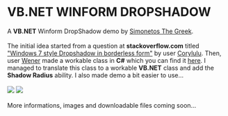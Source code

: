 # VB.NET WINFORM DROPSHADOW
<span>A <b>VB.NET</b> Winform DropShadow demo by <a href="mailto:someone@example.com?Subject=Hello%20again" target="_blank">Simonetos The Greek</a></span>.<br/><br/>
<span>The initial idea started from a question at <b>stackoverflow.com</b> titled <a href="https://stackoverflow.com/questions/8793445/windows-7-style-dropshadow-in-borderless-form" target="_blank">"Windows 7 style Dropshadow in borderless form"</a> by user <a href="https://stackoverflow.com/users/1011956/corylulu" target="_blank">Corylulu</a></span>. Then, user <a href="https://stackoverflow.com/users/1870054/wener">Wener</a> made a workable class in <b>C#</b> which you can find it <a href="https://github.com/wenerme/winform.DropShadow">here</a>. I managed to translate this class to a workable <b>VB.NET</b> class and add the <b>Shadow Radius</b> ability. I also made demo a bit easier to use...<br/><br/>
<img src="https://i.imgur.com/xf7ydd3.png"></img>
<img src="https://i.imgur.com/AIvfFL4.png"></img><br/><br/>
<span>More informations, images and downloadable files coming soon...</span>
